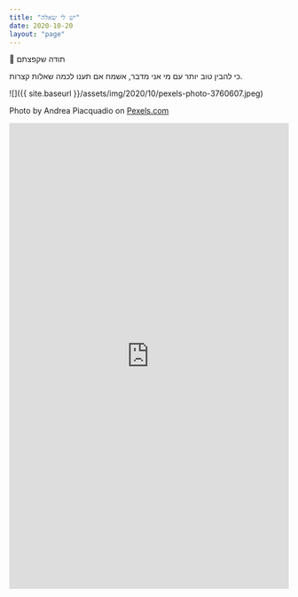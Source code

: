 ```yaml
---
title: "יש לי שאלה"
date: 2020-10-20
layout: "page"
---
```


👋 תודה שקפצתם

כי להבין טוב יותר עם מי אני מדבר, אשמח אם תענו לכמה שאלות קצרות.

![]({{ site.baseurl }}/assets/img/2020/10/pexels-photo-3760607.jpeg)

Photo by Andrea Piacquadio on [Pexels.com](https://www.pexels.com/photo/pensive-ethnic-man-listening-to-answer-in-paper-cup-phone-3760607/)

<iframe src="https://docs.google.com/forms/d/e/1FAIpQLScpQQFZTC-Iog5h_oWxq_nQVqhrb8cpZK9nssBZoMtq0dSERw/viewform?embedded=true" frameborder="0" width="640" height="839" marginheight="0" marginwidth="0" allowfullscreen="true" mozallowfullscreen="true" webkitallowfullscreen="true" style="max-width: 100%; max-height: 1462px;"></iframe>
